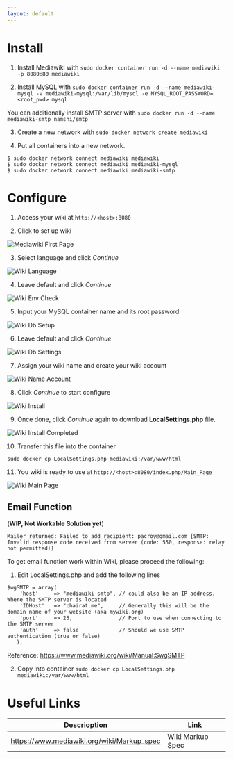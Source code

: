 ```yaml
---
layout: default
---
```


# Install

1) Install Mediawiki with `sudo docker container run -d --name mediawiki -p 8080:80 mediawiki`

2) Install MySQL with `sudo docker container run -d --name mediawiki-mysql -v mediawiki-mysql:/var/lib/mysql -e MYSQL_ROOT_PASSWORD=<root_pwd> mysql`

You can additionally install SMTP server with 
`sudo docker run -d --name mediawiki-smtp namshi/smtp`

3) Create a new network with `sudo docker network create mediawiki`

4) Put all containers into a new network.

```
$ sudo docker network connect mediawiki mediawiki
$ sudo docker network connect mediawiki mediawiki-mysql
$ sudo docker network connect mediawiki mediawiki-smtp
```

# Configure

1) Access your wiki at `http://<host>:8080`

2) Click to set up wiki

![Mediawiki First Page](/uploads/docker/mediawiki-first-page.png "Mediawiki First Page")

3) Select language and click *Continue*

![Wiki Language](/uploads/docker/wiki-language.png "Wiki Language")

4) Leave default and click *Continue*

![Wiki Env Check](/uploads/docker/wiki-env-check.png "Wiki Env Check")

5) Input your MySQL container name and its root password

![Wiki Db Setup](/uploads/docker/wiki-db-setup.png "Wiki Db Setup")

6) Leave default and click *Continue*

![Wiki Db Settings](/uploads/docker/wiki-db-settings.png "Wiki Db Settings")

7) Assign your wiki name and create your wiki account

![Wiki Name Account](/uploads/docker/wiki-name-account.png "Wiki Name Account")

8) Click *Continue* to start configure

![Wiki Install](/uploads/docker/wiki-install.png "Wiki Install")

9) Once done, click *Continue* again to download **LocalSettings.php** file.

![Wiki Install Completed](/uploads/docker/wiki-install-completed.png "Wiki Install Completed")

10) Transfer this file into the container

```
sudo docker cp LocalSettings.php mediawiki:/var/www/html
```

11) You wiki is ready to use at `http://<host>:8080/index.php/Main_Page`

![Wiki Main Page](/uploads/docker/wiki-main-page.png "Wiki Main Page")

## Email Function 

(**WIP, Not Workable Solution yet**)

```
Mailer returned: Failed to add recipient: pacroy@gmail.com [SMTP: Invalid response code received from server (code: 550, response: relay not permitted)] 
```

To get email function work within Wiki, please proceed the following:

1) Edit LocalSettings.php and add the following lines

```
$wgSMTP = array(
	'host'     => "mediawiki-smtp", // could also be an IP address. Where the SMTP server is located
	'IDHost'   => "chairat.me",     // Generally this will be the domain name of your website (aka mywiki.org)
	'port'     => 25,               // Port to use when connecting to the SMTP server
	'auth'     => false             // Should we use SMTP authentication (true or false)
   );
```

Reference: https://www.mediawiki.org/wiki/Manual:$wgSMTP

2) Copy into container `sudo docker cp LocalSettings.php mediawiki:/var/www/html`

# Useful Links

| Descrioption| Link |
|---|---|
| https://www.mediawiki.org/wiki/Markup_spec | Wiki Markup Spec |